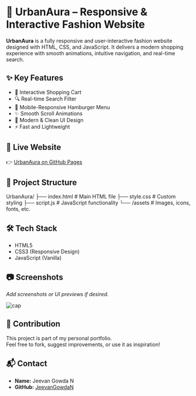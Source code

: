 # 🌆 UrbanAura – Responsive & Interactive Fashion Website

**UrbanAura** is a fully responsive and user-interactive fashion website designed with HTML, CSS, and JavaScript. It delivers a modern shopping experience with smooth animations, intuitive navigation, and real-time search.

## ✨ Key Features

- 🛒 Interactive Shopping Cart
- 🔍 Real-time Search Filter
- 📱 Mobile-Responsive Hamburger Menu
- ✨ Smooth Scroll Animations
- 🎨 Modern & Clean UI Design
- ⚡ Fast and Lightweight

## 🚀 Live Website

👉 [UrbanAura on GitHub Pages](https://JeevanGowdaN.github.io/UrbanAura/)

## 📁 Project Structure

UrbanAura/
├── index.html # Main HTML file
├── style.css # Custom styling
├── script.js # JavaScript functionality
└── /assets # Images, icons, fonts, etc.


## 🛠️ Tech Stack

- HTML5
- CSS3 (Responsive Design)
- JavaScript (Vanilla)

## 📷 Screenshots

_Add screenshots or UI previews if desired._

![cap](cap.jpg)

## 🤝 Contribution

This project is part of my personal portfolio.  
Feel free to fork, suggest improvements, or use it as inspiration!

## 📬 Contact

- **Name:** Jeevan Gowda N  
- **GitHub:** [JeevanGowdaN](https://github.com/JeevanGowdaN)
